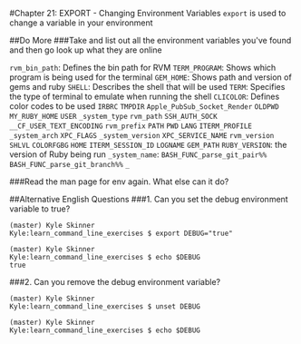 #Chapter 21: EXPORT - Changing Environment Variables
`export` is used to change a variable in your environment

##Do More
###Take and list out all the environment variables you've found and then go look up what they are online

`rvm_bin_path`: Defines the bin path for RVM
`TERM_PROGRAM`: Shows which program is being used for the terminal
`GEM_HOME`: Shows path and version of gems and ruby
`SHELL`: Describes the shell that will be used
`TERM`: Specifies the type of terminal to emulate when running the shell
`CLICOLOR`: Defines color codes to be used
`IRBRC`
`TMPDIR`
`Apple_PubSub_Socket_Render`
`OLDPWD`
`MY_RUBY_HOME`
`USER`
`_system_type`
`rvm_path`
`SSH_AUTH_SOCK`
`__CF_USER_TEXT_ENCODING`
`rvm_prefix`
`PATH`
`PWD`
`LANG`
`ITERM_PROFILE`
`_system_arch`
`XPC_FLAGS`
`_system_version`
`XPC_SERVICE_NAME`
`rvm_version`
`SHLVL`
`COLORFGBG`
`HOME`
`ITERM_SESSION_ID`
`LOGNAME`
`GEM_PATH`
`RUBY_VERSION`: the version of Ruby being run
`_system_name`: 
`BASH_FUNC_parse_git_pair%%`
`BASH_FUNC_parse_git_branch%%`
`_`


###Read the man page for env again. What else can it do?

##Alternative English Questions
###1. Can you set the debug environment variable to true?
```
(master) Kyle Skinner
Kyle:learn_command_line_exercises $ export DEBUG="true"

(master) Kyle Skinner
Kyle:learn_command_line_exercises $ echo $DEBUG
true
```

###2. Can you remove the debug environment variable?
```
(master) Kyle Skinner
Kyle:learn_command_line_exercises $ unset DEBUG

(master) Kyle Skinner
Kyle:learn_command_line_exercises $ echo $DEBUG
```

